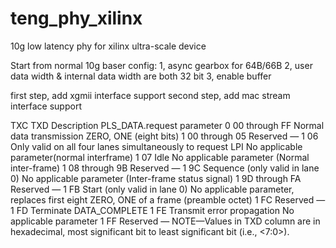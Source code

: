 # teng_phy_xilinx

10g low latency phy for xilinx ultra-scale device

Start from normal 10g baser config:
1, async gearbox for 64B/66B
2, user data width & internal data width are both 32 bit
3, enable buffer

first step, add xgmii interface support
second step, add mac stream interface support


TXC      TXD       Description PLS_DATA.request parameter
0    00 through FF Normal data transmission ZERO, ONE (eight bits)
1    00 through 05 Reserved —
1        06        Only valid on all four lanes simultaneously to request LPI No applicable parameter(normal interframe)
1        07        Idle No applicable parameter (Normal inter-frame)
1    08 through 9B Reserved —
1        9C        Sequence (only valid in lane 0) No applicable parameter (Inter-frame status signal)
1    9D through FA Reserved —
1        FB        Start (only valid in lane 0) No applicable parameter, replaces first eight ZERO, ONE of a frame (preamble octet)
1        FC        Reserved —
1        FD        Terminate DATA_COMPLETE
1        FE        Transmit error propagation No applicable parameter
1        FF        Reserved —
NOTE—Values in TXD column are in hexadecimal, most significant bit to least significant bit (i.e., <7:0>).